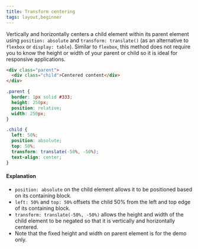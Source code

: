 ```yaml
---
title: Transform centering
tags: layout,beginner
---
```


Vertically and horizontally centers a child element within its parent element using `position: absolute` and `transform: translate()` (as an alternative to `flexbox` or `display: table`). Similar to `flexbox`, this method does not require you to know the height or width of your parent or child so it is ideal for responsive applications.

```html
<div class="parent">
  <div class="child">Centered content</div>
</div>
```

```css
.parent {
  border: 1px solid #333;
  height: 250px;
  position: relative;
  width: 250px;
}

.child {
  left: 50%;
  position: absolute;
  top: 50%;
  transform: translate(-50%, -50%);
  text-align: center;
}
```

#### Explanation

- `position: absolute` on the child element allows it to be positioned based on its containing block.
- `left: 50%` and `top: 50%` offsets the child 50% from the left and top edge of its containing block.
- `transform: translate(-50%, -50%)` allows the height and width of the child element to be negated so that it is vertically and horizontally centered.
- Note that the fixed height and width on parent element is for the demo only.
